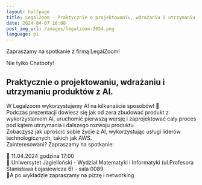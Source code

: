 ```yaml
---
layout: halfpage
title: LegalZoom - Praktycznie o projektowaniu, wdrażaniu i utrzymaniu produktów z AI
date: 2024-04-07 16:00
post_img_url: /images/legalzoom-2024.png
language: pl
---
```


Zapraszamy na spotkanie z firmą LegalZoom!  

Nie tylko Chatboty!  

Praktycznie o projektowaniu, wdrażaniu i utrzymaniu produktów z AI.  
--------------------------------

W Legalzoom wykorzystujemy AI na kilkanaście sposobów! 🚀  
Podczas prezentacji dowiesz się jak od zera zbudować produkt z wykorzystaniem AI, uruchomić pierwszą wersję i zaprojektować cały proces pod kątem utrzymania i dalszego rozwoju produktu.  
Zobaczysz jak uprościć sobie życie z AI, wykorzystując usługi liderów technologicznych, takich jak AWS.  
Zainteresowani? Zapraszamy na spotkanie:

📅 11.04.2024 godzina 17:00  
📍 Uniwersytet Jagielloński - Wydział Matematyki i Informatyki (ul.Profesora Stanisława Łojasiewicza 6) - sala 0089  
🍕A po wykładzie zapraszamy na pizzę i networking  

